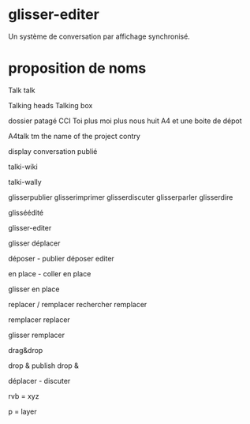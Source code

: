# glisser-editer

Un système de conversation par affichage synchronisé.

# proposition de noms 

Talk talk

Talking heads
Talking box

dossier patagé
CCI
Toi plus moi plus nous
huit A4 et une boite de dépot

A4talk tm
the name of the project
contry 

display
conversation publié

talki-wiki

talki-wally

glisserpublier
glisserimprimer
glisserdiscuter
glisserparler
glisserdire

glisséédité

glisser-editer

glisser déplacer

déposer - publier
déposer editer

en place - coller en place

glisser en place

replacer / remplacer 
rechercher remplacer

remplacer replacer

glisser remplacer


drag&drop

drop & publish
drop & 

déplacer - discuter

rvb = xyz 

p   = layer